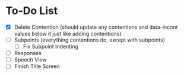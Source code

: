 <h1>To-Do List</h1>

- [X] Delete Contention (should update any contentions and data-incont values below it just like adding contentions)
- [ ] Subpoints (everything contentions do, except with subpoints)
  - [ ] Fix Subpoint Indenting
- [ ] Responses
- [ ] Speech View
- [ ] Finish Title Screen

